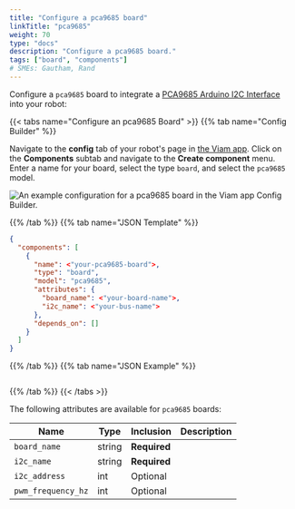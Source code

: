 ```yaml
---
title: "Configure a pca9685 board"
linkTitle: "pca9685"
weight: 70
type: "docs"
description: "Configure a pca9685 board."
tags: ["board", "components"]
# SMEs: Gautham, Rand
---
```


Configure a `pca9685` board to integrate a [PCA9685 Arduino I2C Interface](https://www.adafruit.com/product/815) into your robot:

{{< tabs name="Configure an pca9685 Board" >}}
{{% tab name="Config Builder" %}}

Navigate to the **config** tab of your robot's page in [the Viam app](https://app.viam.com).
Click on the **Components** subtab and navigate to the **Create component** menu.
Enter a name for your board, select the type `board`, and select the `pca9685` model.

![An example configuration for a pca9685 board in the Viam app Config Builder.](../img/pca9685-ui-config.png)

{{% /tab %}}
{{% tab name="JSON Template" %}}

```json {class="line-numbers linkable-line-numbers"}
{
  "components": [
    {
      "name": <"your-pca9685-board">,
      "type": "board",
      "model": "pca9685",
      "attributes": {
        "board_name": <"your-board-name">,
        "i2c_name": <"your-bus-name">
      },
      "depends_on": []
    }
  ]
}
```

{{% /tab %}}
{{% tab name="JSON Example" %}}

<!-- TODO: This example should include a full (like jetson) board config  -->
```json {class="line-numbers linkable-line-numbers"}

```

{{% /tab %}}
{{< /tabs >}}

The following attributes are available for `pca9685` boards:

| Name | Type | Inclusion | Description |
| ---- | ---- | --------- | ----------- |
| `board_name` | string | **Required** | |
| `i2c_name` | string | **Required** | |
| `i2c_address` | int | Optional | |
| `pwm_frequency_hz` | int | Optional | |

<!-- 
| `analogs` | object | Optional | Attributes of any pins that can be used as Analog-to-Digital Converter (ADC) inputs. See configuration info [here](/components/board/#analogs). |
| `digital_interrupts` | object | Optional | Pin and name of any digital interrupts. See configuration info [here](/components/board/#digital-interrupts). |
| `spis` | object | Optional | Any Serial Peripheral Interface (SPI) chip select bus pins' index and name. See configuration info [here](/components/board/#spi-buses). |
| `i2cs` | object | Optional | Any Inter Integrated Circuit (I2C) bus pins' index and name. See configuration info [here](/components/board/#i2cs). | -->
